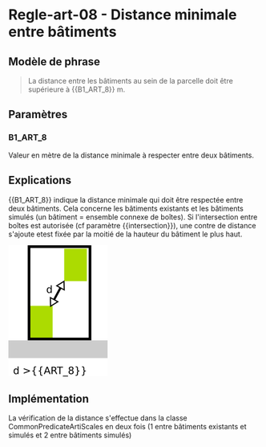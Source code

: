 #  Regle-art-08 - Distance minimale entre bâtiments

## Modèle de phrase

> La distance entre les bâtiments au sein de la parcelle doit être supérieure à {{B1_ART_8}} m.

## Paramètres

### B1_ART_8

Valeur en mètre de la distance minimale à respecter entre deux bâtiments.

## Explications

{{B1_ART_8}} indique la distance minimale qui doit être respectée entre deux bâtiments.
Cela concerne les bâtiments existants et les bâtiments simulés (un bâtiment = ensemble connexe de boîtes).
Si l'intersection entre boîtes est autorisée (cf paramètre {{intersection}}), une contre de distance s'ajoute etest fixée par la moitié de la hauteur du bâtiment le plus haut.

![Image montrant la contrainte de distance entre deux bâtiments](img/rule-art-008.png)

## Implémentation

La vérification de la distance s'effectue dans la classe CommonPredicateArtiScales en deux fois (1 entre bâtiments existants et simulés et 2 entre bâtiments simulés)
